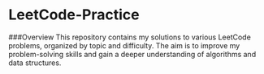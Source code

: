 # LeetCode-Practice

###Overview
This repository contains my solutions to various LeetCode problems, organized by topic and difficulty. The aim is to improve my problem-solving skills and gain a deeper understanding of algorithms and data structures.
